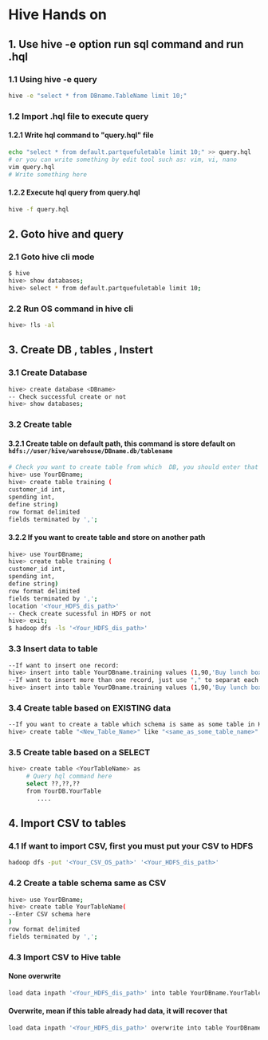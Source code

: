 # Hive Hands on
## 1. Use hive -e option run sql command and run .hql
### 1.1 Using hive -e query 
```sh
hive -e "select * from DBname.TableName limit 10;"
```
### 1.2 Import .hql file to execute query
#### 1.2.1 Write hql command to "query.hql" file 
```sh
echo "select * from default.partquefuletable limit 10;" >> query.hql
# or you can write something by edit tool such as: vim, vi, nano
vim query.hql 
# Write something here
```
#### 1.2.2  Execute hql query from query.hql 
```sh
hive -f query.hql
```
## 2. Goto hive and query
### 2.1 Goto hive cli mode 
```sh
$ hive
hive> show databases;
hive> select * from default.partquefuletable limit 10;

```
### 2.2 Run OS command in hive cli
```sh
hive> !ls -al
```
## 3. Create DB , tables , Instert 
### 3.1 Create Database
```sh
hive> create database <DBname>
-- Check successful create or not
hive> show databases;
```
### 3.2 Create table
#### 3.2.1 Create table on default path, this command is store default on ```hdfs://user/hive/warehouse/DBname.db/tablename```
```sh
# Check you want to create table from which  DB, you should enter that
hive> use YourDBname;
hive> create table training (
customer_id int,
spending int,
define string)
row format delimited 
fields terminated by ',';
```
#### 3.2.2 If you want to create table and store on another path
```sh
hive> use YourDBname;
hive> create table training (
customer_id int,
spending int,
define string)
row format delimited 
fields terminated by ',';
location '<Your_HDFS_dis_path>'
-- Check create sucessful in HDFS or not
hive> exit;
$ hadoop dfs -ls '<Your_HDFS_dis_path>'
```
### 3.3 Insert data to table
```sh
--If want to insert one record:
hive> insert into table YourDBname.training values (1,90,'Buy lunch box')
--If want to insert more than one record, just use "," to separat each record
hive> insert into table YourDBname.training values (1,90,'Buy lunch box'),(2,150,'Buy a dozen of beer');
```
### 3.4 Create table based on EXISTING data
```sh
--If you want to create a table which schema is same as some table in Hive
hive> create table "<New_Table_Name>" like "<same_as_some_table_name>"
```
### 3.5 Create table based on a SELECT
```sh
hive> create table <YourTableName> as
     # Query hql command here
     select ??,??,??
     from YourDB.YourTable
        .... 
```
## 4. Import CSV to tables
### 4.1 If want to import CSV, first you must put your CSV to HDFS
```sh
hadoop dfs -put '<Your_CSV_OS_path>' '<Your_HDFS_dis_path>'
```
### 4.2 Create a table schema same as CSV 
```sh
hive> use YourDBname;
hive> create table YourTableName(
--Enter CSV schema here
)
row format delimited
fields terminated by ',';
```
### 4.3 Import CSV to Hive table
#### None overwrite
```sh
load data inpath '<Your_HDFS_dis_path>' into table YourDBname.YourTableName;
```
#### Overwrite, mean if this table already had data, it will recover that 
```sh
load data inpath '<Your_HDFS_dis_path>' overwrite into table YourDBname.YourTableName;
```
